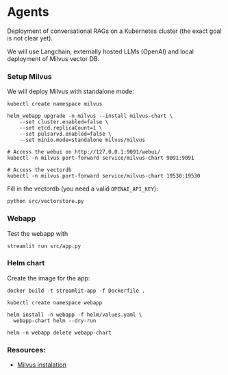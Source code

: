 # Agents

Deployment of conversational RAGs on a Kubernetes cluster (the exact goal is not clear yet).

We will use Langchain, externally hosted LLMs (OpenAI) and local deployment of Milvus vector DB.

### Setup Milvus

We will deploy Milvus with standalone mode:

```shell
kubectl create namespace milvus

helm_webapp upgrade -n milvus --install milvus-chart \
    --set cluster.enabled=false \
    --set etcd.replicaCount=1 \
    --set pulsarv3.enabled=false \
    --set minio.mode=standalone milvus/milvus
    
# Access the webui on http://127.0.0.1:9091/webui/
kubectl -n milvus port-forward service/milvus-chart 9091:9091

# Access the vectordb
kubectl -n milvus port-forward service/milvus-chart 19530:19530
```

Fill in the vectordb (you need a valid `OPENAI_API_KEY`):

```shell
python src/vectorstore.py
```

### Webapp

Test the webapp with

```shell
streamlit run src/app.py
```

### Helm chart

Create the image for the app:
```shell
docker build -t streamlit-app -f Dockerfile .

kubectl create namespace webapp

helm install -n webapp -f helm/values.yaml \
  webapp-chart helm --dry-run

helm -n webapp delete webapp-chart
```


### Resources:

- [Milvus instalation](https://milvus.io/docs/install_cluster-helm.md)
